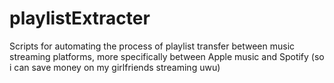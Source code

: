 # playlistExtracter
Scripts for automating the process of playlist transfer between music streaming platforms, more specifically between Apple music and  Spotify (so i can save money on my girlfriends streaming uwu)
